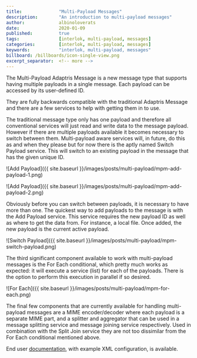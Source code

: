 ```yaml
---
title:              "Multi-Payload Messages"
description:        "An introduction to multi-payload messages"
author:             albinoloverats
date:               2020-01-09
published:          true
tags:               [interlok, multi-payload, messages]
categories:         [interlok, multi-payload, messages]
keywords:           "interlok, multi-payload, messages"
billboard: /billboards/icon-single-view.png
excerpt_separator:  <!-- more -->
---
```


The Multi-Payload Adaptris Message is a new message type that supports
having multiple payloads in a single message. Each payload can be
accessed by its user-defined ID.

<!-- more -->

They are fully backwards compatible with the traditional Adaptris
Message and there are a few services to help with getting them in to
use.

The traditional message type only has one payload and therefore all
conventional services will just read and write data to the message
payload. However if there are multiple payloads available it becomes
necessary to switch between them. Multi-payload aware services will, in
future, do this as and when they please but for now there is the aptly
named Switch Payload service. This will switch to an existing payload in
the message that has the given unique ID.

![Add Payload]({{ site.baseurl }}/images/posts/multi-payload/mpm-add-payload-1.png)

![Add Payload]({{ site.baseurl }}/images/posts/multi-payload/mpm-add-payload-2.png)

Obviously before you can switch between payloads, it is necessary to
have more than one. The quickest way to add payloads to the message is
with the Add Payload service. This service requires the new payload ID
as well as where to get the data from. For instance, a local file. Once
added, the new payload is the current active payload.

![Switch Payload]({{ site.baseurl }}/images/posts/multi-payload/mpm-switch-payload.png)

The third significant component available to work with multi-payload
messages is the For Each conditional, which pretty much works as
expected: it will execute a service (list) for each of the payloads.
There is the option to perform this execution in parallel if so desired.

![For Each]({{ site.baseurl }}/images/posts/multi-payload/mpm-for-each.png)

The final few components that are currently available for handling
multi-payload messages are a MIME encoder/decoder where each payload is
a separate MIME part, and a splitter and aggregator that can be used in
a message splitting service and message joining service respectively.
Used in combination with the Split Join service they are not too
dissimilar from the For Each conditional mentioned above.

End user [documentation][], with example XML configuration, is
available.

[documentation]: https://interlok.adaptris.net/interlok-docs/#/pages/advanced/advanced-multi-payload-messages
